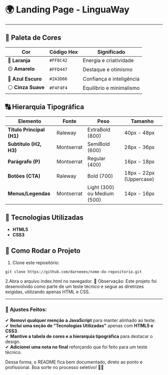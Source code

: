 # 🌍 Landing Page - LinguaWay

---

## 🎨 Paleta de Cores

| Cor         | Código Hex   | Significado |
|------------|------------|------------|
| 🔶 **Laranja** | `#FF8C42` | Energia e criatividade |
| 🟡 **Amarelo** | `#FFD447` | Destaque e otimismo |
| 🔵 **Azul Escuro** | `#2A3D66` | Confiança e inteligência |
| ⚪ **Cinza Suave** | `#F4F4F4` | Equilíbrio e minimalismo |

## 🔠 Hierarquia Tipográfica

| Elemento         | Fonte       | Peso  | Tamanho |
|-----------------|------------|------|---------|
| **Título Principal (H1)** | Raleway | ExtraBold (800) | 40px - 48px |
| **Subtítulo (H2, H3)** | Montserrat | SemiBold (600) | 28px - 36px |
| **Parágrafo (P)** | Montserrat | Regular (400) | 16px - 18px |
| **Botões (CTA)** | Raleway | Bold (700) | 18px - 22px (Uppercase) |
| **Menus/Legendas** | Montserrat | Light (300) ou Medium (500) | 14px - 16px |

## 📌 Tecnologias Utilizadas

- **HTML5**
- **CSS3**

## 🚀 Como Rodar o Projeto

1. Clone este repositório:
```
git clone https://github.com/darneees/nome-do-repositorio.git
```

2.Abra o arquivo index.html no navegador.
📢 Observação: Este projeto foi desenvolvido como parte de um teste técnico e segue as diretrizes exigidas, utilizando apenas HTML e CSS.


---

### 🔹 **Ajustes Feitos:**
✔ **Removi qualquer menção a JavaScript** para manter alinhado ao teste.  
✔ **Incluí uma seção de "Tecnologias Utilizadas"** apenas com **HTML5 e CSS3**.  
✔ **Mantive a tabela de cores e a hierarquia tipográfica** para destacar o design.  
✔ **Adicionei uma nota no final** reforçando que foi feito para um teste técnico.  

Dessa forma, o README fica bem documentado, direto ao ponto e profissional. Boa sorte no processo seletivo! 🚀😃

